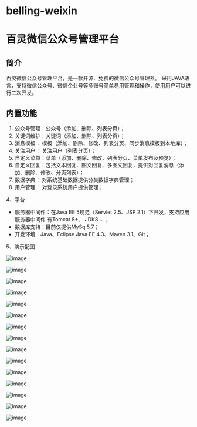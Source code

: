 # belling-weixin

# 百灵微信公众号管理平台

## 简介

百灵微信公众号管理平台，是一款开源、免费的微信公众号管理系。 采用JAVA语言，支持微信公众号、微信企业号等多账号简单易用管理和操作，使用用户可以进行二次开发。

## 内置功能

1.  公众号管理：公众号（添加、删除、列表分页）；
2.	关键词维护：关键词（添加、删除、列表分页）；
3.	消息模板： 模板（添加、删除、修改、列表分页、同步消息模板到本地库）；
4.  关注用户： 关注用户（列表分页）；
5.  自定义菜单：菜单（添加、删除、修改、列表分页、菜单发布及预览）；
6.  自定义回复：包括文本回复、图文回复、多图文回复，提供对回复消息（添加、删除、修改、分页列表）；
7.  数据字典： 对系统基础数据提供分类数据字典管理；
8.  用户管理： 对登录系统用户提供管理；

4、平台

* 服务器中间件：在Java EE 5规范（Servlet 2.5、JSP 2.1）下开发，支持应用服务器中间件
有Tomcat 8+、 JDK8 + ；
* 数据库支持：目前仅提供MySq 5.7；
* 开发环境：Java、Eclipse Java EE 4.3、Maven 3.1、Git；

5、演示配图

![image](https://github.com/butter-fly/belling-weixin/blob/master/peitu/1.png)

![image](https://github.com/butter-fly/belling-weixin/blob/master/peitu/2.png)

![image](https://github.com/butter-fly/belling-weixin/blob/master/peitu/3.png)

![image](https://github.com/butter-fly/belling-weixin/blob/master/peitu/4.png)

![image](https://github.com/butter-fly/belling-weixin/blob/master/peitu/5.png)

![image](https://github.com/butter-fly/belling-weixin/blob/master/peitu/6.png)

![image](https://github.com/butter-fly/belling-weixin/blob/master/peitu/7.png)

![image](https://github.com/butter-fly/belling-weixin/blob/master/peitu/7-1.png)

![image](https://github.com/butter-fly/belling-weixin/blob/master/peitu/7-2.png)

![image](https://github.com/butter-fly/belling-weixin/blob/master/peitu/8.png)

![image](https://github.com/butter-fly/belling-weixin/blob/master/peitu/9.png)

![image](https://github.com/butter-fly/belling-weixin/blob/master/peitu/10.png)

![image](https://github.com/butter-fly/belling-weixin/blob/master/peitu/10-1.png)

![image](https://github.com/butter-fly/belling-weixin/blob/master/peitu/10-2.png)

![image](https://github.com/butter-fly/belling-weixin/blob/master/peitu/10-3.png)
